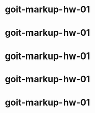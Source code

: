 # goit-markup-hw-01
# goit-markup-hw-01
# goit-markup-hw-01
# goit-markup-hw-01
# goit-markup-hw-01
